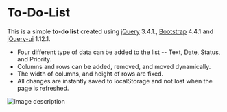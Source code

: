 # To-Do-List
This is a simple **to-do list** created using [jQuery](https://jquery.com/) 3.4.1., [Bootstrap](https://getbootstrap.com/) 4.4.1 and [jQuery-ui](https://jqueryui.com/) 1.12.1.

- Four different type of data can be added to the list -- Text, Date, Status, and Priority. 
- Columns and rows can be added, removed, and moved dynamically.
- The width of columns, and height of rows are fixed.
- All changes are instantly saved to localStorage and not lost when the page is refreshed.


![Image description](link-to-image)
